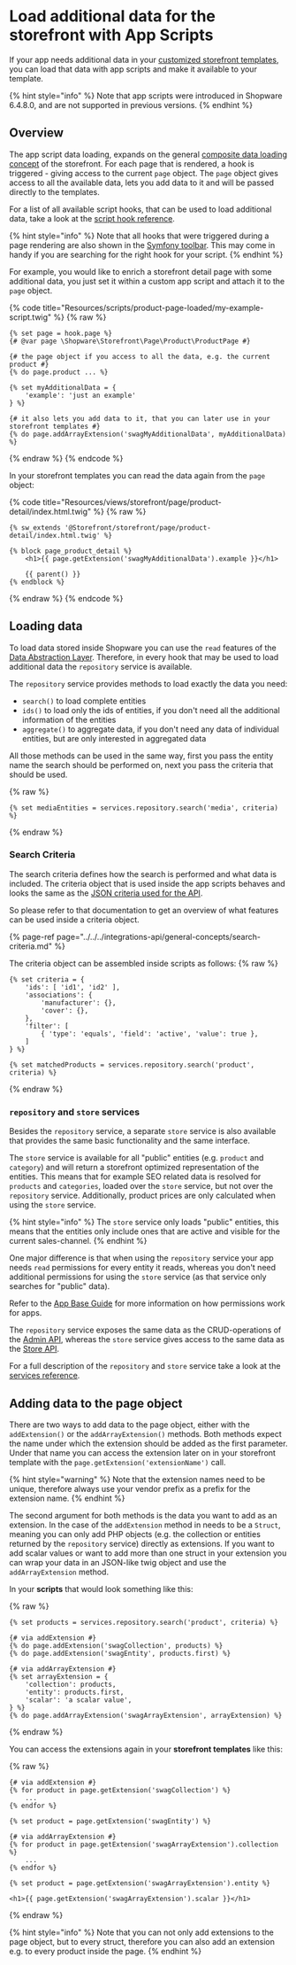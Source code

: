 # Load additional data for the storefront with App Scripts

If your app needs additional data in your [customized storefront templates](../../../plugins/plugins/storefront/customize-templates.md), you can load that data with app scripts and make it available to your template.

{% hint style="info" %}
Note that app scripts were introduced in Shopware 6.4.8.0, and are not supported in previous versions.
{% endhint %}

## Overview

The app script data loading, expands on the general [composite data loading concept](../../../../concepts/framework/architecture/storefront-concept.md#composite-data-handling) of the storefront.
For each page that is rendered, a hook is triggered - giving access to the current `page` object. The `page` object gives access to all the available data, lets you add data to it and will be passed directly to the templates.

For a list of all available script hooks, that can be used to load additional data, take a look at the [script hook reference](../../../../resources/references/app-reference/script-reference/script-hooks-reference.md#data-loading).

{% hint style="info" %}
Note that all hooks that were triggered during a page rendering are also shown in the [Symfony toolbar](./README.md#developing--debugging-scripts).
This may come in handy if you are searching for the right hook for your script.
{% endhint %}

For example, you would like to enrich a storefront detail page with some additional data, you just set it within a custom app script and attach it to the `page` object.

{% code title="Resources/scripts/product-page-loaded/my-example-script.twig" %}
{% raw %}

```twig
{% set page = hook.page %}
{# @var page \Shopware\Storefront\Page\Product\ProductPage #}

{# the page object if you access to all the data, e.g. the current product #}
{% do page.product ... %}

{% set myAdditionalData = {
    'example': 'just an example'
} %}

{# it also lets you add data to it, that you can later use in your storefront templates #}
{% do page.addArrayExtension('swagMyAdditionalData', myAdditionalData) %}
```

{% endraw %}
{% endcode %}

In your storefront templates you can read the data again from the `page` object:

{% code title="Resources/views/storefront/page/product-detail/index.html.twig" %}
{% raw %}

```twig
{% sw_extends '@Storefront/storefront/page/product-detail/index.html.twig' %}

{% block page_product_detail %}
    <h1>{{ page.getExtension('swagMyAdditionalData').example }}</h1>
    
    {{ parent() }}
{% endblock %}
```

{% endraw %}
{% endcode %}

## Loading data

To load data stored inside Shopware you can use the `read` features of the [Data Abstraction Layer](../../../../concepts/framework/data-abstraction-layer.md).
Therefore, in every hook that may be used to load additional data the `repository` service is available.

The `repository` service provides methods to load exactly the data you need:

* `search()` to load complete entities
* `ids()` to load only the ids of entities, if you don't need all the additional information of the entities
* `aggregate()` to aggregate data, if you don't need any data of individual entities, but are only interested in aggregated data

All those methods can be used in the same way, first you pass the entity name the search should be performed on, next you pass the criteria that should be used.

{% raw %}

```twig
{% set mediaEntities = services.repository.search('media', criteria) %}
```

{% endraw %}

### Search Criteria

The search criteria defines how the search is performed and what data is included.
The criteria object that is used inside the app scripts behaves and looks the same as the [JSON criteria used for the API](../../../integrations-api/general-concepts/search-criteria.md).

So please refer to that documentation to get an overview of what features can be used inside a criteria object.

{% page-ref page="../../../integrations-api/general-concepts/search-criteria.md" %}

The criteria object can be assembled inside scripts as follows:
{% raw %}

```twig
{% set criteria = {
    'ids': [ 'id1', 'id2' ],
    'associations': {
        'manufacturer': {},
        'cover': {},
    },
    'filter': [
        { 'type': 'equals', 'field': 'active', 'value': true },
    ]
} %}

{% set matchedProducts = services.repository.search('product', criteria) %}
```

{% endraw %}

### `repository` and `store` services

Besides the `repository` service, a separate `store` service is also available that provides the same basic functionality and the same interface.

The `store` service is available for all "public" entities (e.g. `product` and `category`) and will return a storefront optimized representation of the entities.
This means that for example SEO related data is resolved for `products` and `categories`, loaded over the `store` service, but not over the `repository` service.
Additionally, product prices are only calculated when using the `store` service.

{% hint style="info" %}
The `store` service only loads "public" entities, this means that the entities only include ones that are active and visible for the current sales-channel.
{% endhint %}

One major difference is that when using the `repository` service your app needs `read` permissions for every entity it reads, whereas you don't need additional permissions for using the `store` service (as that service only searches for "public" data).

Refer to the [App Base Guide](../app-base-guide.md#permissions) for more information on how permissions work for apps.

The `repository` service exposes the same data as the CRUD-operations of the [Admin API](../../../integrations-api/README.md#backend-facing-integrations---admin-api), whereas the `store` service gives access to the same data as the [Store API](../../../integrations-api/README.md#customer-facing-interactions---store-api).

For a full description of the `repository` and `store` service take a look at the [services reference](../../../../resources/references/app-reference/script-reference/data-loading-script-services-reference.md).

## Adding data to the page object

There are two ways to add data to the page object, either with the `addExtension()` or the `addArrayExtension()` methods.
Both methods expect the name under which the extension should be added as the first parameter. Under that name you can access the extension later on in your storefront template with the `page.getExtension('extensionName')` call.

{% hint style="warning" %}
Note that the extension names need to be unique, therefore always use your vendor prefix as a prefix for the extension name.
{% endhint %}

The second argument for both methods is the data you want to add as an extension. In the case of the `addExtension` method in needs to be a `Struct`, meaning you can only add PHP objects (e.g. the collection or entities returned by the `repository` service) directly as extensions.
If you want to add scalar values or want to add more than one struct in your extension you can wrap your data in an JSON-like twig object and use the `addArrayExtension` method.

In your **scripts** that would look something like this:

{% raw %}

```twig
{% set products = services.repository.search('product', criteria) %}

{# via addExtension #}
{% do page.addExtension('swagCollection', products) %}
{% do page.addExtension('swagEntity', products.first) %}

{# via addArrayExtension #}
{% set arrayExtension = {
    'collection': products,
    'entity': products.first,
    'scalar': 'a scalar value',
} %}
{% do page.addArrayExtension('swagArrayExtension', arrayExtension) %}
```

{% endraw %}

You can access the extensions again in your **storefront templates** like this:

{% raw %}

```twig
{# via addExtension #}
{% for product in page.getExtension('swagCollection') %}
    ...
{% endfor %}

{% set product = page.getExtension('swagEntity') %}

{# via addArrayExtension #}
{% for product in page.getExtension('swagArrayExtension').collection %}
    ...
{% endfor %}

{% set product = page.getExtension('swagArrayExtension').entity %}

<h1>{{ page.getExtension('swagArrayExtension').scalar }}</h1>
```

{% endraw %}

{% hint style="info" %}
Note that you can not only add extensions to the page object, but to every struct, therefore you can also add an extension e.g. to every product inside the page.
{% endhint %}
